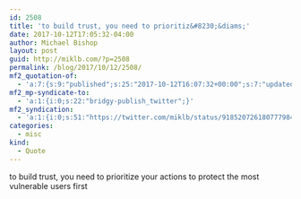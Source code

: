 ```yaml
---
id: 2508
title: 'to build trust, you need to prioritiz&#8230;&diams;'
date: 2017-10-12T17:05:32-04:00
author: Michael Bishop
layout: post
guid: http://miklb.com/?p=2508
permalink: /blog/2017/10/12/2508/
mf2_quotation-of:
  - 'a:7:{s:9:"published";s:25:"2017-10-12T16:07:32+00:00";s:7:"updated";s:25:"2017-10-12T16:07:32+00:00";s:7:"summary";s:144:" thread. We need to be a lot more transparent in our actions in order to build trust.https://twitter.com/twittersafety/status/918502629679939584";s:8:"category";a:1:{i:0;s:0:"";}s:11:"publication";s:7:"Twitter";s:6:"author";a:3:{s:4:"name";s:4:"jack";s:3:"url";s:24:"https://twitter.com/jack";s:5:"photo";s:75:"https://pbs.twimg.com/profile_images/839863609345794048/mkpdB9Tf_bigger.jpg";}s:3:"url";s:50:"https://twitter.com/jack/status/918508443631108096";}'
mf2_mp-syndicate-to:
  - 'a:1:{i:0;s:22:"bridgy-publish_twitter";}'
mf2_syndication:
  - 'a:1:{i:0;s:51:"https://twitter.com/miklb/status/918520726180777984";}'
categories:
  - misc
kind:
  - Quote
---
```

to build trust, you need to prioritize your actions to protect the most vulnerable users first